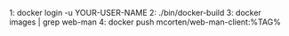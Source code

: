 1: docker login -u YOUR-USER-NAME
2: ./bin/docker-build
3: docker images | grep web-man
4: docker push mcorten/web-man-client:%TAG%

